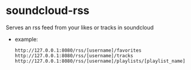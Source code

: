 # soundcloud-rss
Serves an rss feed from your likes or tracks in soundcloud

  * example:
    ```
    http://127.0.0.1:8080/rss/[username]/favorites
    http://127.0.0.1:8080/rss/[username]/tracks
    http://127.0.0.1:8080/rss/[username]/playlists/[playlist_name]
    ```
